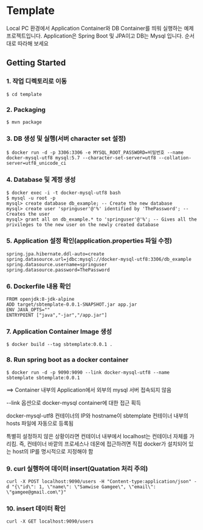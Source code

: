 # Template
Local PC 환경에서 Application Container와 DB Container를 띄워 실행하는 예제 프로젝트입니다.
Application은 Spring Boot 및 JPA이고 DB는 Mysql 입니다.
순서대로 따라해 보세요

## Getting Started
### 1. 작업 디렉토리로 이동
```
$ cd template
```

### 2. Packaging
```
$ mvn package
```

### 3. DB 생성 및 실행(서버 character set 설정)
```
$ docker run -d -p 3306:3306 -e MYSQL_ROOT_PASSWORD=비밀번호 --name docker-mysql-utf8 mysql:5.7 --character-set-server=utf8 --collation-server=utf8_unicode_ci
```

### 4. Database 및 계정 생성
```
$ docker exec -i -t docker-mysql-utf8 bash
$ mysql -u root -p
mysql> create database db_example; -- Create the new database
mysql> create user 'springuser'@'%' identified by 'ThePassword'; -- Creates the user
mysql> grant all on db_example.* to 'springuser'@'%'; -- Gives all the privileges to the new user on the newly created database
```

### 5. Application 설정 확인(application.properties 파일 수정)
```
spring.jpa.hibernate.ddl-auto=create
spring.datasource.url=jdbc:mysql://docker-mysql-utf8:3306/db_example
spring.datasource.username=springuser
spring.datasource.password=ThePassword
```

### 6. Dockerfile 내용 확인
```
FROM openjdk:8-jdk-alpine
ADD target/sbtemplate-0.0.1-SNAPSHOT.jar app.jar
ENV JAVA_OPTS=""
ENTRYPOINT ["java","-jar","/app.jar"]
```

### 7. Application Container Image 생성
```
$ docker build --tag sbtemplate:0.0.1 .
```

### 8. Run spring boot as a docker container
```
$ docker run -d -p 9090:9090 --link docker-mysql-utf8 --name sbtemplate sbtemplate:0.0.1
```
==> Container 내부의 Application에서 외부의 mysql 서버 접속되지 않음

--link 옵션으로 docker-mysql container에 대한 접근 획득

docker-mysql-utf8 컨테이너의 IP와 hostname이 sbtemplate 컨테이너 내부의 hosts 파일에 자동으로 등록됨

특별히 설정하지 않은 상황이라면 컨테이너 내부에서 localhost는 컨테이너 자체를 가리킴. 즉, 컨테이너 바깥의 프로세스나 데몬에 접근하려면 직접 docker가 설치되어 있는 host의 IP를 명시적으로 지정해야 함

### 9. curl 실행하여 데이터 insert(Quatation 처리 주의)
```
curl -X POST localhost:9090/users -H "Content-type:application/json" -d "{\"id\": 1, \"name\": \"Samwise Gamgee\", \"email\": \"gamgee@gmail.com\"}"
```

### 10. insert 데이터 확인
```
curl -X GET localhost:9090/users
```


